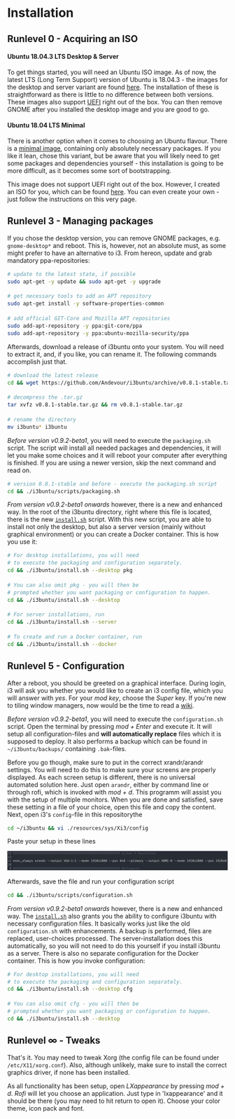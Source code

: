 # Installation

[//]: # (Explains the installation process of i3buntu)
[//]: # (version 0.9.3)

## Runlevel 0 - Acquiring an ISO

#### Ubuntu 18.04.3 LTS Desktop & Server

To get things started, you will need an Ubuntu ISO image. As of now, the latest LTS (Long Term Support) version of Ubuntu is 18.04.3 - the images for the desktop and server variant are found [here](http://releases.ubuntu.com/18.04/). The installation of these is straightforward as there is little to no difference between both versions. These images also support [UEFI](https://wiki.archlinux.org/index.php/Unified_Extensible_Firmware_Interface) right out of the box. You can then remove GNOME after you installed the desktop image and you are good to go.

#### Ubuntu 18.04 LTS Minimal

There is another option when it comes to choosing an Ubuntu flavour. There is a [minimal image](https://help.ubuntu.com/community/Installation/MinimalCD), containing only absolutely necessary packages. If you like it lean, chose this variant, but be aware that you will likely need to get some packages and dependencies yourself - this installation is going to be more difficult, as it becomes some sort of bootstrapping.

This image does not support UEFI right out of the box. However, I created an ISO for you, which can be found [here](https://github.com/aendeavour/Ubuntu-18.04-LTS-Minimal-UEFI-NetInstaller). You can even create your own - just follow the instructions on this very page.

## Runlevel 3 - Managing packages

If you chose the desktop version, you can remove GNOME packages, e.g. `gnome-desktop*` and reboot. This is, however, not an absolute must, as some might prefer to have an alternative to i3. From hereon, update and grab mandatory ppa-repositories:

``` BASH
# update to the latest state, if possible
sudo apt-get -y update && sudo apt-get -y upgrade

# get necessary tools to add an APT repository
sudo apt-get install -y software-properties-common

# add official GIT-Core and Mozilla APT repositories
sudo add-apt-repository -y ppa:git-core/ppa
sudo add-apt-repository -y ppa:ubuntu-mozilla-security/ppa
```

Afterwards, download a release of i3buntu onto your system. You will need to extract  it, and, if you like, you can rename it. The following commands accomplish just that.

``` BASH
# download the latest release
cd && wget https://github.com/Andevour/i3buntu/archive/v0.8.1-stable.tar.gz

# decompress the .tar.gz
tar xvfz v0.8.1-stable.tar.gz && rm v0.8.1-stable.tar.gz

# rename the directory
mv i3buntu* i3buntu
```

_Before version v0.9.2-beta1_, you will need to execute the `packaging.sh` script. The script will install all needed packages and dependencies, it will let you make some choices and it will reboot your computer after everything is finished. If you are using a newer version, skip the next command and read on.

``` BASH
# version 0.8.1-stable and before - execute the packaging.sh script
cd && ./i3buntu/scripts/packaging.sh
```

_From version v0.9.2-beta1 onwards_ however, there is a new and enhanced way. In the root of the i3buntu directory, right where this file is located, there is the new [`install.sh`](./install.sh) script. With this new script, you are able to install not only the desktop, but also a server version (mainly without graphical environment) or you can create a Docker container. This is how you use it:

``` BASH
# For desktop installations, you will need
# to execute the packaging and configuration separately.
cd && ./i3buntu/install.sh --desktop pkg

# You can also omit pkg - you will then be
# prompted whether you want packaging or configuration to happen.
cd && ./i3buntu/install.sh --desktop

# For server installations, run
cd && ./i3buntu/install.sh --server

# To create and run a Docker container, run
cd && ./i3buntu/install.sh --docker
```

## Runlevel 5 - Configuration

After a reboot, you should be greeted on a graphical interface. During login, i3 will ask you whether you would like to create an i3 config file, which you will answer with _yes_. For your _mod key_, choose the _Super_ key. If you're new to tiling window managers, now would be the time to read a [wiki](https://wiki.archlinux.org/index.php/I3).

_Before version v0.9.2-beta1_, you will need to execute the `configuration.sh` script. Open the terminal by pressing _mod + Enter_ and execute it. It will setup all configuration-files and **will automatically replace** files which it is supposed to deploy. It also performs a backup which can be found in `~/i3buntu/backups/` containing `.bak`-files.

Before you go though, make sure to put in the correct xrandr/arandr settings. You will need to do this to make sure your screens are properly displayed. As each screen setup is different, there is no universal automated solution here. Just open `arandr`, either by command line or through rofi, which is invoked with _mod + d_. This programm will assist you with the setup of multiple monitors. When you are done and satisfied, save these setting in a file of your choice, open this file and copy the content. Next, open i3's `config`-file in this repositorythe

``` BASH
cd ~/i3buntu && vi ./resources/sys/Xi3/config
```

Paste your setup in these lines

![xrandr settings](resources/doc/xrandr_settings.png)

Afterwards, save the file and run your configuration script

``` BASH
cd && ./i3buntu/scripts/configuration.sh
```

_From version v0.9.2-beta1 onwards_ however, there is a new and enhanced way. The [`install.sh`](./install.sh) also grants you the ability to configure i3buntu with necessary configuration files. It basically works just like the old `configuration.sh` with enhancements. A backup is performed, files are replaced, user-choices processed. The server-installation does this automatically, so you will not need to do this yourself if you install i3buntu as a server. There is also no separate configuration for the Docker container. This is how you invoke configuration:

``` BASH
# For desktop installations, you will need
# to execute the packaging and configuration separately.
cd && ./i3buntu/install.sh --desktop cfg

# You can also omit cfg - you will then be
# prompted whether you want packaging or configuration to happen.
cd && ./i3buntu/install.sh --desktop
```

## Runlevel ∞ - Tweaks

That's it. You may need to tweak Xorg (the config file can be found under `/etc/X11/xorg.conf`). Also, although unlikely, make sure to install the correct graphics driver, if none has been installed.

As all functionality has been setup, open *LXappearance* by pressing _mod + d_. _Rofi_ will let you choose an application. Just type in 'lxappearance' and it should be there (you may need to hit return to open it). Choose your color theme, icon pack and font.
